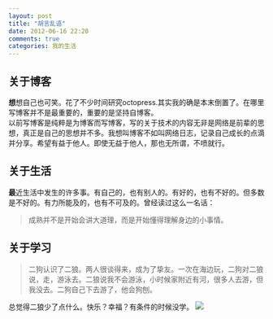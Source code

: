 ```yaml
---
layout: post
title: "胡言乱语"
date: 2012-06-16 22:20
comments: true
categories: 我的生活
---
```

## 关于博客 
**想**想自己也可笑。花了不少时间研究octopress.其实我的确是本末倒置了。在哪里写博客并不是最重要的，重要的是坚持自博客。<br/>
以前写博客是纯粹是为博客而写博客，写的关于技术的内容无非是网络是前辈的思想，真正是自己的思想并不多。我想叫博客不如叫网络日志，记录自己成长的点滴并分享。希望有益于他人。即使无益于他人，那也无所谓，不喷就行。
## 关于生活 
**最**近生活中发生的许多事。有自己的，也有别人的。有好的，也有不好的。但多数是不好的。有力所能及的，也有不可及的。曾经读过这么一名话：
> 成熟并不是开始会讲大道理，而是开始懂得理解身边的小事情。

## 关于学习 
> 二狗认识了二狼。两人很谈得来，成为了挚友。一次在海边玩，二狗对二狼说，走，游泳去。二狼说我不会游泳，小时候家附近有河，很多人去游，但我没去。二狗自己下去游了，他会狗刨。

总觉得二狼少了点什么。快乐？幸福？有条件的时候没学。
![](http://pic.yupoo.com/huwewa/C2TjEDw4/NwkAt.jpg)
